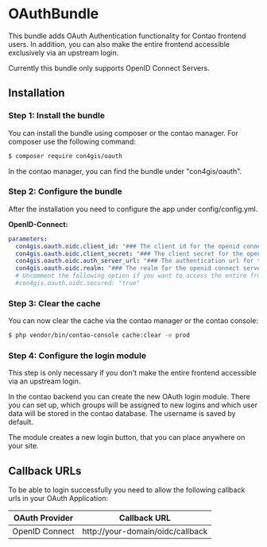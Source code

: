# OAuthBundle
This bundle adds OAuth Authentication functionality for Contao frontend users. In addition, you can also make the entire frontend accessible exclusively via an upstream login.

Currently this bundle only supports OpenID Connect Servers.

## Installation

### Step 1: Install the bundle

You can install the bundle using composer or the contao manager. For composer use the following command:

```bash
$ composer require con4gis/oauth
```

In the contao manager, you can find the bundle under "con4gis/oauth".

### Step 2: Configure the bundle

After the installation you need to configure the app under config/config.yml.

**OpenID-Connect:**

```yml
parameters:
  con4gis.oauth.oidc.client_id: "### The client id for the openid connect server ###"
  con4gis.oauth.oidc.client_secret: "### The client secret for the openid connect server ###"
  con4gis.oauth.oidc.auth_server_url: "### The authentication url for the openid connect server ###"
  con4gis.oauth.oidc.realm: "### The realm for the openid connect server ####"
  # Uncomment the following option if you want to access the entire frontend via an upstream login
  #con4gis.oauth.oidc.secured: "true"
```

### Step 3: Clear the cache

You can now clear the cache via the contao manager or the contao console:

```bash
$ php vendor/bin/contao-console cache:clear -e prod
```

### Step 4: Configure the login module

This step is only necessary if you don't make the entire frontend accessible via an upstream login.

In the contao backend you can create the new OAuth login module. There you can set up, which groups will be assigned to new logins and which user data will be stored in the contao database. The username is saved by default. 

The module creates a new login button, that you can place anywhere on your site.

## Callback URLs

To be able to login successfully you need to allow the following callback urls in your OAuth Application:

| OAuth Provider | Callback URL |
|-|-|
|OpenID Connect | http://your-domain/oidc/callback |
